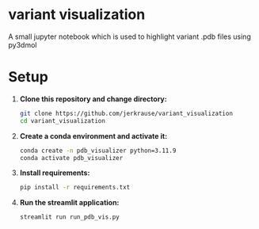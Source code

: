 # variant visualization
A small jupyter notebook which is used to highlight variant .pdb files using py3dmol

# Setup
1. **Clone this repository and change directory:**
   ```sh
   git clone https://github.com/jerkrause/variant_visualization
   cd variant_visualization
   ```
2. **Create a conda environment and activate it:**
   ```sh
   conda create -n pdb_visualizer python=3.11.9
   conda activate pdb_visualizer
   ```
3. **Install requirements:**
   ```sh
   pip install -r requirements.txt
   ```
4. **Run the streamlit application:**
   ```sh
   streamlit run run_pdb_vis.py
   ```